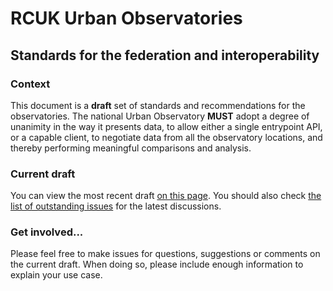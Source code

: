 # RCUK Urban Observatories
## Standards for the federation and interoperability

### Context

This document is a **draft** set of standards and recommendations for the observatories. The national Urban Observatory **MUST** adopt a degree of unanimity in the way it presents data, to allow either a single entrypoint API, or a capable client, to negotiate data from all the observatory locations, and thereby performing meaningful comparisons and analysis.

### Current draft

You can view the most recent draft [on this page](https://urbanobservatory.github.io/standards/). You should also check [the list of outstanding issues](https://github.com/urbanobservatory/standards/issues) for the latest discussions.

### Get involved...

Please feel free to make issues for questions, suggestions or comments on the current draft. When doing so, please include enough information to explain your use case.

